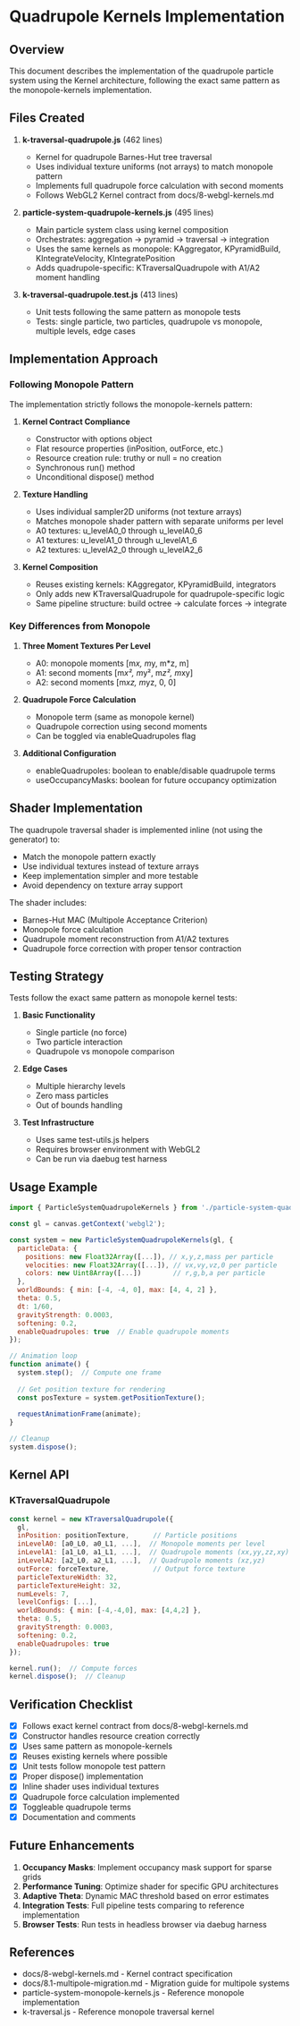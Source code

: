 # Quadrupole Kernels Implementation

## Overview

This document describes the implementation of the quadrupole particle system using the Kernel architecture, following the exact same pattern as the monopole-kernels implementation.

## Files Created

1. **k-traversal-quadrupole.js** (462 lines)
   - Kernel for quadrupole Barnes-Hut tree traversal
   - Uses individual texture uniforms (not arrays) to match monopole pattern
   - Implements full quadrupole force calculation with second moments
   - Follows WebGL2 Kernel contract from docs/8-webgl-kernels.md

2. **particle-system-quadrupole-kernels.js** (495 lines)
   - Main particle system class using kernel composition
   - Orchestrates: aggregation → pyramid → traversal → integration
   - Uses the same kernels as monopole: KAggregator, KPyramidBuild, KIntegrateVelocity, KIntegratePosition
   - Adds quadrupole-specific: KTraversalQuadrupole with A1/A2 moment handling

3. **k-traversal-quadrupole.test.js** (413 lines)
   - Unit tests following the same pattern as monopole tests
   - Tests: single particle, two particles, quadrupole vs monopole, multiple levels, edge cases

## Implementation Approach

### Following Monopole Pattern

The implementation strictly follows the monopole-kernels pattern:

1. **Kernel Contract Compliance**
   - Constructor with options object
   - Flat resource properties (inPosition, outForce, etc.)
   - Resource creation rule: truthy or null = no creation
   - Synchronous run() method
   - Unconditional dispose() method

2. **Texture Handling**
   - Uses individual sampler2D uniforms (not texture arrays)
   - Matches monopole shader pattern with separate uniforms per level
   - A0 textures: u_levelA0_0 through u_levelA0_6
   - A1 textures: u_levelA1_0 through u_levelA1_6  
   - A2 textures: u_levelA2_0 through u_levelA2_6

3. **Kernel Composition**
   - Reuses existing kernels: KAggregator, KPyramidBuild, integrators
   - Only adds new KTraversalQuadrupole for quadrupole-specific logic
   - Same pipeline structure: build octree → calculate forces → integrate

### Key Differences from Monopole

1. **Three Moment Textures Per Level**
   - A0: monopole moments [m*x, m*y, m*z, m]
   - A1: second moments [m*x², m*y², m*z², m*xy]
   - A2: second moments [m*xz, m*yz, 0, 0]

2. **Quadrupole Force Calculation**
   - Monopole term (same as monopole kernel)
   - Quadrupole correction using second moments
   - Can be toggled via enableQuadrupoles flag

3. **Additional Configuration**
   - enableQuadrupoles: boolean to enable/disable quadrupole terms
   - useOccupancyMasks: boolean for future occupancy optimization

## Shader Implementation

The quadrupole traversal shader is implemented inline (not using the generator) to:
- Match the monopole pattern exactly
- Use individual textures instead of texture arrays
- Keep implementation simpler and more testable
- Avoid dependency on texture array support

The shader includes:
- Barnes-Hut MAC (Multipole Acceptance Criterion) 
- Monopole force calculation
- Quadrupole moment reconstruction from A1/A2 textures
- Quadrupole force correction with proper tensor contraction

## Testing Strategy

Tests follow the exact same pattern as monopole kernel tests:

1. **Basic Functionality**
   - Single particle (no force)
   - Two particle interaction
   - Quadrupole vs monopole comparison

2. **Edge Cases**
   - Multiple hierarchy levels
   - Zero mass particles
   - Out of bounds handling

3. **Test Infrastructure**
   - Uses same test-utils.js helpers
   - Requires browser environment with WebGL2
   - Can be run via daebug test harness

## Usage Example

```javascript
import { ParticleSystemQuadrupoleKernels } from './particle-system-quadrupole-kernels.js';

const gl = canvas.getContext('webgl2');

const system = new ParticleSystemQuadrupoleKernels(gl, {
  particleData: {
    positions: new Float32Array([...]), // x,y,z,mass per particle
    velocities: new Float32Array([...]), // vx,vy,vz,0 per particle
    colors: new Uint8Array([...])        // r,g,b,a per particle
  },
  worldBounds: { min: [-4, -4, 0], max: [4, 4, 2] },
  theta: 0.5,
  dt: 1/60,
  gravityStrength: 0.0003,
  softening: 0.2,
  enableQuadrupoles: true  // Enable quadrupole moments
});

// Animation loop
function animate() {
  system.step();  // Compute one frame
  
  // Get position texture for rendering
  const posTexture = system.getPositionTexture();
  
  requestAnimationFrame(animate);
}

// Cleanup
system.dispose();
```

## Kernel API

### KTraversalQuadrupole

```javascript
const kernel = new KTraversalQuadrupole({
  gl,
  inPosition: positionTexture,      // Particle positions
  inLevelA0: [a0_L0, a0_L1, ...],  // Monopole moments per level
  inLevelA1: [a1_L0, a1_L1, ...],  // Quadrupole moments (xx,yy,zz,xy)
  inLevelA2: [a2_L0, a2_L1, ...],  // Quadrupole moments (xz,yz)
  outForce: forceTexture,           // Output force texture
  particleTextureWidth: 32,
  particleTextureHeight: 32,
  numLevels: 7,
  levelConfigs: [...],
  worldBounds: { min: [-4,-4,0], max: [4,4,2] },
  theta: 0.5,
  gravityStrength: 0.0003,
  softening: 0.2,
  enableQuadrupoles: true
});

kernel.run();  // Compute forces
kernel.dispose();  // Cleanup
```

## Verification Checklist

- [x] Follows exact kernel contract from docs/8-webgl-kernels.md
- [x] Constructor handles resource creation correctly
- [x] Uses same pattern as monopole-kernels
- [x] Reuses existing kernels where possible
- [x] Unit tests follow monopole test pattern
- [x] Proper dispose() implementation
- [x] Inline shader uses individual textures
- [x] Quadrupole force calculation implemented
- [x] Toggleable quadrupole terms
- [x] Documentation and comments

## Future Enhancements

1. **Occupancy Masks**: Implement occupancy mask support for sparse grids
2. **Performance Tuning**: Optimize shader for specific GPU architectures
3. **Adaptive Theta**: Dynamic MAC threshold based on error estimates
4. **Integration Tests**: Full pipeline tests comparing to reference implementation
5. **Browser Tests**: Run tests in headless browser via daebug harness

## References

- docs/8-webgl-kernels.md - Kernel contract specification
- docs/8.1-multipole-migration.md - Migration guide for multipole systems
- particle-system-monopole-kernels.js - Reference monopole implementation
- k-traversal.js - Reference monopole traversal kernel
